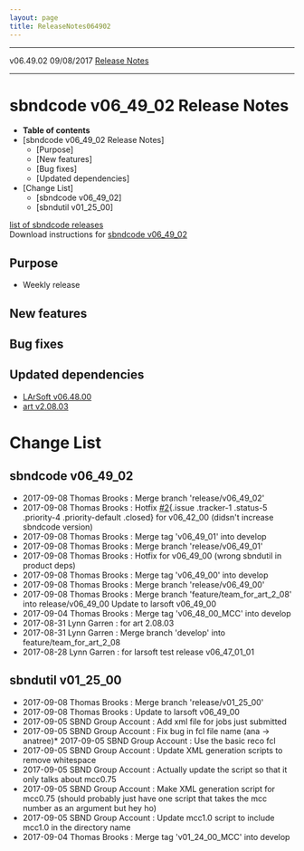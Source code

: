 ```yaml
---
layout: page
title: ReleaseNotes064902
---
```


  ----------- ------------ -- -- ------------------------------------------------------
  v06.49.02   09/08/2017         [Release Notes](ReleaseNotes064902.html)
  ----------- ------------ -- -- ------------------------------------------------------



sbndcode v06\_49\_02 Release Notes
======================================================================================

-   **Table of contents**
-   [sbndcode v06\_49\_02 Release
    Notes]
    -   [Purpose]
    -   [New features]
    -   [Bug fixes]
    -   [Updated dependencies]
-   [Change List]
    -   [sbndcode v06\_49\_02]
    -   [sbndutil v01\_25\_00]

[list of sbndcode
releases](List_of_SBND_code_releases.html)\
Download instructions for [sbndcode
v06\_49\_02](http://scisoft.fnal.gov/scisoft/bundles/sbnd/v06_49_02/sbndcode-v06_49_02.html)



Purpose
----------------------------------

-   Weekly release



New features
--------------------------------------------



Bug fixes
--------------------------------------



Updated dependencies
------------------------------------------------------------

-   [LArSoft
    v06.48.00](https://cdcvs.fnal.gov/redmine/projects/larsoft/wiki/ReleaseNotes064800)
-   [art
    v2.08.03](https://cdcvs.fnal.gov/redmine/projects/art/wiki/Release_Notes_20803)



Change List
==========================================



sbndcode v06\_49\_02
----------------------------------------------------------

-   2017-09-08 Thomas Brooks : Merge branch \'release/v06\_49\_02\'
-   2017-09-08 Thomas Brooks : Hotfix
    [\#2](/redmine/issues/2 "Bug: Self signed cert on website (Closed)"){.issue
    .tracker-1 .status-5 .priority-4 .priority-default .closed} for
    v06\_42\_00 (didsn\'t increase sbndcode version)
-   2017-09-08 Thomas Brooks : Merge tag \'v06\_49\_01\' into develop
-   2017-09-08 Thomas Brooks : Merge branch \'release/v06\_49\_01\'
-   2017-09-08 Thomas Brooks : Hotfix for v06\_49\_00 (wrong sbndutil in
    product deps)
-   2017-09-08 Thomas Brooks : Merge tag \'v06\_49\_00\' into develop
-   2017-09-08 Thomas Brooks : Merge branch \'release/v06\_49\_00\'
-   2017-09-08 Thomas Brooks : Merge branch
    \'feature/team\_for\_art\_2\_08\' into release/v06\_49\_00 Update to
    larsoft v06\_49\_00
-   2017-09-04 Thomas Brooks : Merge tag \'v06\_48\_00\_MCC\' into
    develop
-   2017-08-31 Lynn Garren : for art 2.08.03
-   2017-08-31 Lynn Garren : Merge branch \'develop\' into
    feature/team\_for\_art\_2\_08
-   2017-08-28 Lynn Garren : for larsoft test release v06\_47\_01\_01



sbndutil v01\_25\_00
----------------------------------------------------------

-   2017-09-08 Thomas Brooks : Merge branch \'release/v01\_25\_00\'
-   2017-09-08 Thomas Brooks : Update to larsoft v06\_49\_00
-   2017-09-05 SBND Group Account : Add xml file for jobs just submitted
-   2017-09-05 SBND Group Account : Fix bug in fcl file name (ana -\>
    anatree)\* 2017-09-05 SBND Group Account : Use the basic reco fcl
-   2017-09-05 SBND Group Account : Update XML generation scripts to
    remove whitespace
-   2017-09-05 SBND Group Account : Actually update the script so that
    it only talks about mcc0.75
-   2017-09-05 SBND Group Account : Make XML generation script for
    mcc0.75 (should probably just have one script that takes the mcc
    number as an argument but hey ho)
-   2017-09-05 SBND Group Account : Update mcc1.0 script to include
    mcc1.0 in the directory name
-   2017-09-04 Thomas Brooks : Merge tag \'v01\_24\_00\_MCC\' into
    develop
